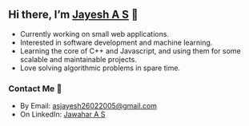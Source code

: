 ## Hi there, I’m [Jayesh A S](https://www.linkedin.com/in/jayesh-a-s/) 👋
- Currently working on small web applications.
- Interested in software development and machine learning.
- Learning the core of C++ and Javascript, and using them for some scalable and maintainable projects.
- Love solving algorithmic problems in spare time.

### Contact Me 📧
* By Email: asjayesh26022005@gmail.com
* On LinkedIn: [Jawahar A S](https://www.linkedin.com/in/jayesh-a-s/)
